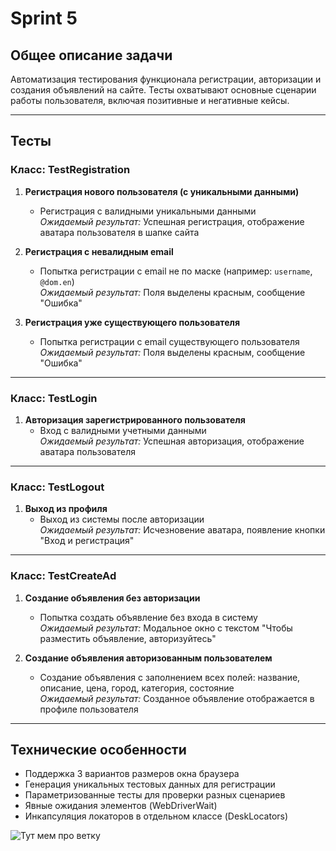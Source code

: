 # Sprint 5

## Общее описание задачи
Автоматизация тестирования функционала регистрации, авторизации и создания объявлений на сайте. Тесты охватывают основные сценарии работы пользователя, включая позитивные и негативные кейсы.

---

## Тесты

### Класс: TestRegistration

1. **Регистрация нового пользователя (с уникальными данными)**  
   - Регистрация с валидными уникальными данными  
   *Ожидаемый результат:* Успешная регистрация, отображение аватара пользователя в шапке сайта

2. **Регистрация с невалидным email**  
   - Попытка регистрации с email не по маске (например: `username`, `@dom.en`)  
   *Ожидаемый результат:* Поля выделены красным, сообщение "Ошибка"

3. **Регистрация уже существующего пользователя**  
   - Попытка регистрации с email существующего пользователя  
   *Ожидаемый результат:* Поля выделены красным, сообщение "Ошибка"

---

### Класс: TestLogin

1. **Авторизация зарегистрированного пользователя**  
   - Вход с валидными учетными данными  
   *Ожидаемый результат:* Успешная авторизация, отображение аватара пользователя

---

### Класс: TestLogout

1. **Выход из профиля**  
   - Выход из системы после авторизации  
   *Ожидаемый результат:* Исчезновение аватара, появление кнопки "Вход и регистрация"

---

### Класс: TestCreateAd

1. **Создание объявления без авторизации**  
   - Попытка создать объявление без входа в систему  
   *Ожидаемый результат:* Модальное окно с текстом "Чтобы разместить объявление, авторизуйтесь"

2. **Создание объявления авторизованным пользователем**  
   - Создание объявления с заполнением всех полей: название, описание, цена, город, категория, состояние  
   *Ожидаемый результат:* Созданное объявление отображается в профиле пользователя

---

## Технические особенности
- Поддержка 3 вариантов размеров окна браузера
- Генерация уникальных тестовых данных для регистрации
- Параметризованные тесты для проверки разных сценариев
- Явные ожидания элементов (WebDriverWait)
- Инкапсуляция локаторов в отдельном классе (DeskLocators)

![Тут мем про ветку](https://i.snipboard.io/0giJHp.jpg)
